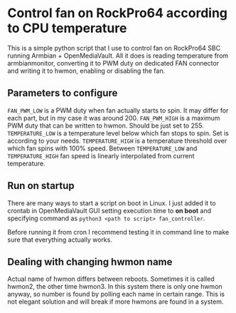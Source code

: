 # Control fan on RockPro64 according to CPU temperature

This is a simple python script that I use to control fan on RockPro64 SBC running Armbian + OpenMediaVault. All it does is reading temperature from armbianmonitor, converting it to PWM duty on dedicated FAN connector and writing it to hwmon, enabling or disabling the fan.

## Parameters to configure
``FAN_PWM_LOW`` is a PWM duty when fan actually starts to spin. It may differ for each part, but in my case it was around 200. 
``FAN_PWM_HIGH`` is a maximum PWM duty that can be written to hwmon. Should be just set to 255.
``TEMPERATURE_LOW`` is a temperature level below which fan stops to spin. Set is according to your needs.
``TEMPERATURE_HIGH`` is a temperature threshold over which fan spins with 100% speed.
Between ``TEMPERATURE_LOW`` and ``TEMPERATURE_HIGH`` fan speed is linearly interpolated from current temperature.
## Run on startup
There are many ways to start a script on boot in Linux. I just added it to crontab in OpenMediaVault GUI setting execution time to **on boot** and specifying command as ``python3 <path to script> fan_controller``.

Before running it from cron I recommend testing it in command line to make sure that everything actually works.

## Dealing with changing hwmon name

Actual name of hwmon differs between reboots. Sometimes it is called hwmon2, the other time hwmon3. In this system there is only one hwmon anyway, so number is found by polling each name in certain range. This is not elegant solution and will break if more hwmons are found in a system.

